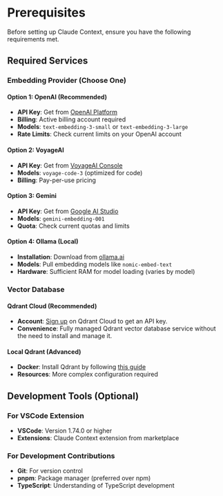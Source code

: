 # Prerequisites

Before setting up Claude Context, ensure you have the following requirements met.

## Required Services

### Embedding Provider (Choose One)

#### Option 1: OpenAI (Recommended)

- **API Key**: Get from [OpenAI Platform](https://platform.openai.com/api-keys)
- **Billing**: Active billing account required
- **Models**: `text-embedding-3-small` or `text-embedding-3-large`
- **Rate Limits**: Check current limits on your OpenAI account

#### Option 2: VoyageAI

- **API Key**: Get from [VoyageAI Console](https://dash.voyageai.com/)
- **Models**: `voyage-code-3` (optimized for code)
- **Billing**: Pay-per-use pricing

#### Option 3: Gemini

- **API Key**: Get from [Google AI Studio](https://aistudio.google.com/)
- **Models**: `gemini-embedding-001`
- **Quota**: Check current quotas and limits

#### Option 4: Ollama (Local)

- **Installation**: Download from [ollama.ai](https://ollama.ai/)
- **Models**: Pull embedding models like `nomic-embed-text`
- **Hardware**: Sufficient RAM for model loading (varies by model)

### Vector Database

#### Qdrant Cloud (Recommended)

- **Account**: [Sign up](https://cloud.qdrant.io/) on Qdrant Cloud to get an API key.
- **Convenience**: Fully managed Qdrant vector database service without the need to install and manage it.

#### Local Qdrant (Advanced)

- **Docker**: Install Qdrant by following [this guide](https://qdrant.tech/documentation/guides/installation/)
- **Resources**: More complex configuration required

## Development Tools (Optional)

### For VSCode Extension

- **VSCode**: Version 1.74.0 or higher
- **Extensions**: Claude Context extension from marketplace

### For Development Contributions

- **Git**: For version control
- **pnpm**: Package manager (preferred over npm)
- **TypeScript**: Understanding of TypeScript development
